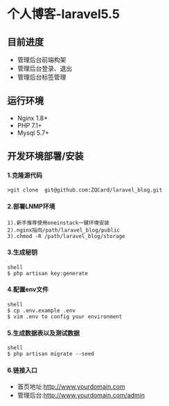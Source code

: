 # 个人博客-laravel5.5

## 目前进度

- 管理后台前端构架
- 管理后台登录、退出
- 管理后台标签管理

## 运行环境
- Nginx 1.8+
- PHP 7.1+
- Mysql 5.7+

## 开发环境部署/安装

#### 1.克隆源代码
    >git clone  git@github.com:ZQCard/laravel_blog.git

#### 2.部署LNMP环境
    1).新手推荐使用oneinstack一键环境安装
    2).nginx指向/path/laravel_blog/public
    3).chmod -R /path/laravel_blog/storage

#### 3.生成秘钥 
```
shell
$ php artisan key:generate
```
#### 4.配置env文件
```
shell
$ cp .env.example .env
$ vim .env to config your environment
```

#### 5.生成数据表以及测试数据
```
shell
$ php artisan migrate --seed
```

#### 6.链接入口
* 首页地址:http://www.yourdomain.com
* 管理后台:http://www.yourdomain.com/admin

    